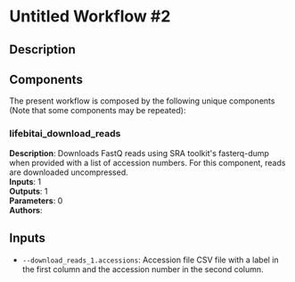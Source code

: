 # Untitled Workflow #2

## Description



## Components

The present workflow is composed by the following unique components (Note that some components may be repeated):

### lifebitai_download_reads

**Description**: Downloads FastQ reads using SRA toolkit's fasterq-dump when provided with a list of accession numbers. For this component, reads are downloaded uncompressed.\
**Inputs**: 1\
**Outputs**: 1\
**Parameters**: 0\
**Authors**: 

## Inputs

- `--download_reads_1.accessions`: Accession file CSV file with a label in the first column and the accession number in the second column.
